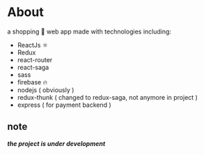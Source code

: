 # About

a shopping 👕 web app made with technologies including:

- ReactJs ⚛
- Redux
- react-router
- react-saga
- sass
- firebase 🔥
- nodejs ( obviously )
- redux-thunk ( changed to redux-saga, not anymore in project )
- express ( for payment backend )

## note

**_the project is under development_**
